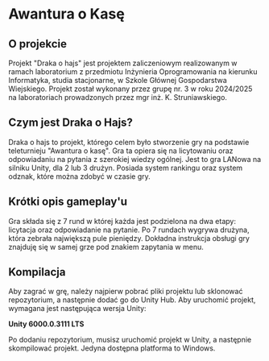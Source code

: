 # Awantura o Kasę 

## O projekcie
Projekt "Draka o hajs" jest projektem zaliczeniowym realizowanym w ramach laboratorium z przedmiotu Inżynieria Oprogramowania na kierunku Informatyka, studia stacjonarne, w Szkole Głównej Gospodarstwa Wiejskiego. Projekt został wykonany przez grupę nr. 3 w roku 2024/2025 na laboratoriach prowadzonych przez mgr inż. K. Struniawskiego.

## Czym jest Draka o Hajs?

Draka o hajs to projekt, którego celem było stworzenie gry na podstawie teleturnieju "Awantura o kasę". Gra ta opiera się na licytowaniu oraz odpowiadaniu na pytania z szerokiej wiedzy ogólnej. Jest to gra LANowa na silniku Unity, dla 2 lub 3 drużyn. Posiada system rankingu oraz system odznak, które można zdobyć w czasie gry.

## Krótki opis gameplay'u

Gra składa się z 7 rund w której każda jest podzielona na dwa etapy: licytacja oraz odpowiadanie na pytanie. Po 7 rundach wygrywa drużyna, która zebrała największą pule pieniędzy. Dokładna instrukcja obsługi gry znajduję się w samej grze pod znakiem zapytania w menu.

## Kompilacja

Aby zagrać w grę, należy najpierw pobrać pliki projektu lub sklonować repozytorium, a następnie 
dodać go do Unity Hub. Aby uruchomić projekt, wymagana jest następująca wersja Unity: 

**Unity 6000.0.3111 LTS**

Po dodaniu repozytorium, musisz uruchomić projekt w Unity, a następnie skompilować projekt. Jedyna dostępna platforma to Windows. 
